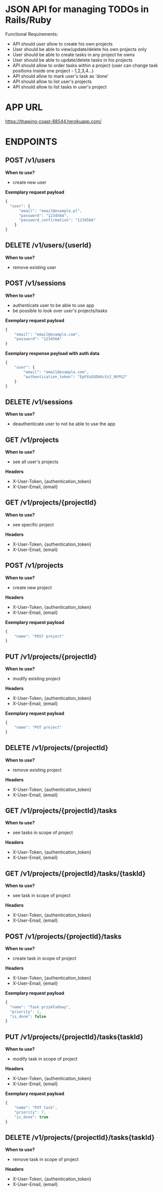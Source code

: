# JSON API for managing TODOs in Rails/Ruby

Functional Requirements:

- API should user allow to create his own projects
- User should be able to view/update/delete his own projects only
- User should be able to create tasks in any project he owns
- User should be able to update/delete tasks in his projects
- API should allow to order tasks within a project (user can change task positions inside one project - 1,2,3,4...)
- API should allow to mark user's task as 'done'
- API should allow to list user's projects
- API should allow to list tasks in user's project

# APP URL
https://thawing-coast-88544.herokuapp.com/

# ENDPOINTS

## POST /v1/users
  **When to use?**
  - create new user

  **Exemplary request payload**
  ```javascript
  {
	"user": {
		"email": "email@example.pl",
		"password": "123456A",
		"password_confirmation": "123456A"
	  }
  }
  ```

## DELETE /v1/users/{userId}
  **When to use?**
  - remove existing user

## POST /v1/sessions
  **When to use?**
  - authenticate user to be able to use app
  - be possible to look over user's projects/tasks

  **Exemplary request payload**
  ```javascript
  {
	  "email": "email@example.com",
	  "password": "123456A"
  }
  ```

  **Exemplary response payload with auth data**
  ```javascript
  {
      "user": {
          "email": "email@example.com",
          "authentication_token": "EpFXa5GDk6cVzJ_NYPGJ"
      }
  }
  ```

## DELETE /v1/sessions
  **When to use?**
  - deauthenticate user to not be able to use the app

## GET /v1/projects
  **When to use?**
  - see all user's projects

  **Headers**
  - X-User-Token, {authentication_token}
  - X-User-Email, {email}

## GET /v1/projects/{projectId}
  **When to use?**
  - see specific project

  **Headers**
  - X-User-Token, {authentication_token}
  - X-User-Email, {email}

## POST /v1/projects
  **When to use?**
  - create new project

  **Headers**
  - X-User-Token, {authentication_token}
  - X-User-Email, {email}

  **Exemplary request payload**
  ```javascript
  {
	  "name": "POST project"
  }
  ```

## PUT /v1/projects/{projectId}
  **When to use?**
  - modify existing project

  **Headers**
  - X-User-Token, {authentication_token}
  - X-User-Email, {email}

  **Exemplary request payload**
  ```javascript
  {
	  "name": "PUT project"
  }
  ```

## DELETE /v1/projects/{projectId}
  **When to use?**
  - remove existing project

  **Headers**
  - X-User-Token, {authentication_token}
  - X-User-Email, {email}

## GET /v1/projects/{projectId}/tasks
  **When to use?**
  - see tasks in scope of project

  **Headers**
  - X-User-Token, {authentication_token}
  - X-User-Email, {email}

## GET /v1/projects/{projectId}/tasks/{taskId}
  **When to use?**
  - see task in scope of project

  **Headers**
  - X-User-Token, {authentication_token}
  - X-User-Email, {email}

## POST /v1/projects/{projectId}/tasks
  **When to use?**
  - create task in scope of project

  **Headers**
  - X-User-Token, {authentication_token}
  - X-User-Email, {email}

  **Exemplary request payload**
  ```javascript
  {
    "name": "Task przykładowy",
    "priority": 1,
    "is_done": false
  }
  ```

## PUT /v1/projects/{projectId}/tasks{taskId}
  **When to use?**
  - modify task in scope of project

  **Headers**
  - X-User-Token, {authentication_token}
  - X-User-Email, {email}

  **Exemplary request payload**
  ```javascript
  {
	  "name": "PUT task",
	  "priority": 7,
	  "is_done": true
  }
  ```

## DELETE /v1/projects/{projectId}/tasks{taskId}
  **When to use?**
  - remove task in scope of project

  **Headers**
  - X-User-Token, {authentication_token}
  - X-User-Email, {email}
